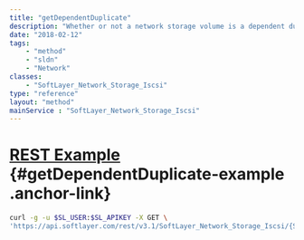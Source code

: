 ```yaml
---
title: "getDependentDuplicate"
description: "Whether or not a network storage volume is a dependent duplicate."
date: "2018-02-12"
tags:
    - "method"
    - "sldn"
    - "Network"
classes:
    - "SoftLayer_Network_Storage_Iscsi"
type: "reference"
layout: "method"
mainService : "SoftLayer_Network_Storage_Iscsi"
---
```


# [REST Example](#getDependentDuplicate-example) <a href="/article/rest/"><i class="fas fa-question"></i></a> {#getDependentDuplicate-example .anchor-link} 
```bash
curl -g -u $SL_USER:$SL_APIKEY -X GET \
'https://api.softlayer.com/rest/v3.1/SoftLayer_Network_Storage_Iscsi/{SoftLayer_Network_Storage_IscsiID}/getDependentDuplicate'
```
